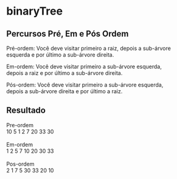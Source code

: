 # binaryTree

## Percursos Pré, Em e Pós Ordem

Pré-ordem: Você deve visitar primeiro a raiz, depois a sub-árvore <br> 
esquerda e por último a sub-árvore direita.

Em-ordem: Você deve visitar primeiro a sub-árvore esquerda, <br>
depois a raiz e por último a sub-árvore direita.

Pós-ordem: Você deve visitar primeiro a sub-árvore esquerda, <br>
 depois a sub-árvore direita e por último a raiz. 
 
## Resultado
Pre-ordem <br>
10 5 1 2 7 20 33 30 <br>  
Em-ordem <br>
1 2 5 7 10 20 30 33 <br>  
Pos-ordem <br>
2 1 7 5 30 33 20 10
